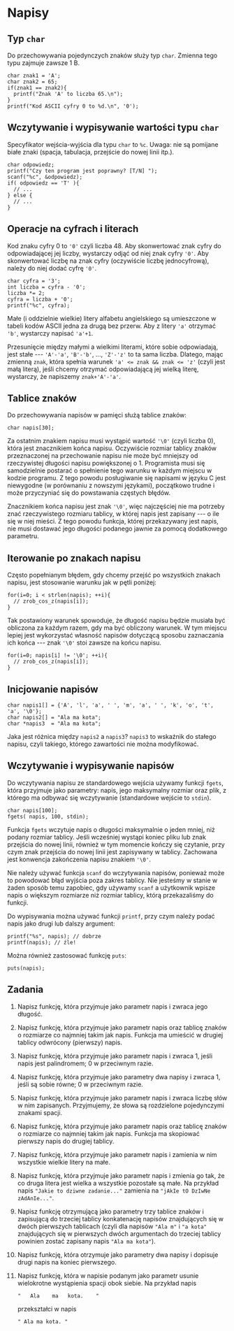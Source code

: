 Napisy
=========================

Typ `char`
-------------------------

Do przechowywania pojedynczych znaków
służy typ `char`.
Zmienna tego typu zajmuje zawsze 1 B.

    char znak1 = 'A';
    char znak2 = 65;
    if(znak1 == znak2){
      printf("Znak 'A' to liczba 65.\n");
    }
    printf("Kod ASCII cyfry 0 to %d.\n", '0');

Wczytywanie i wypisywanie wartości typu `char`
-------------------------
Specyfikator wejścia-wyjścia dla typu `char` to `%c`.
Uwaga: nie są pomijane białe znaki (spacja,
tabulacja, przejście do nowej linii itp.).

    char odpowiedz;
    printf("Czy ten program jest poprawny? [T/N] ");
    scanf("%c", &odpowiedz);
    if( odpowiedz == 'T' ){
      // ...
    } else {
      // ...
    }

Operacje na cyfrach i literach
-------------------------
Kod znaku cyfry 0 to `'0'` czyli liczba 48.
Aby skonwertować znak cyfry
do odpowiadającej jej liczby,
wystarczy odjąć od niej znak cyfry `'0'`.
Aby skonwertować liczbę na znak cyfry
(oczywiście liczbę jednocyfrową),
należy do niej dodać cyfrę `'0'`.

    char cyfra = '3';
    int liczba = cyfra - '0';
    liczba *= 2;
    cyfra = liczba + '0';
    printf("%c", cyfra);

Małe (i oddzielnie wielkie) litery alfabetu angielskiego
są umieszczone w tabeli kodów ASCII jedna za drugą
bez przerw.
Aby z litery `'a'` otrzymać `'b'`, wystarczy napisać `'a'+1`.

Przesunięcie między małymi a wielkimi literami,
które sobie odpowiadają, jest stałe
--- `'A'-'a'`, `'B'-'b'`, ..., `'Z'-'z'` to ta sama liczba.
Dlatego, mając zmienną `znak`, która spełnia
warunek `'a' <= znak && znak <= 'z'` (czyli jest małą literą),
jeśli chcemy otrzymać odpowiadającą jej wielką literę,
wystarczy, że napiszemy `znak+'A'-'a'`.

Tablice znaków
-------------------------

Do przechowywania napisów w pamięci
służą tablice znaków:

    char napis[30];

Za ostatnim znakiem napisu musi
wystąpić wartość `'\0'` (czyli liczba 0),
która jest znacznikiem końca napisu.
Oczywiście rozmiar tablicy znaków
przeznaczonej na przechowanie napisu
nie może być mniejszy od rzeczywistej długości
napisu powiększonej o 1.
Programista musi się samodzielnie
postarać o spełnienie tego warunku w każdym
miejscu w kodzie programu.
Z tego powodu posługiwanie się napisami w języku C
jest niewygodne (w porównaniu z nowszymi językami),
początkowo trudne i może przyczyniać się
do powstawania częstych błędów.

Znacznikiem końca napisu jest znak `'\0'`,
więc najczęściej nie ma potrzeby znać rzeczywistego
rozmiaru tablicy, w której napis jest zapisany
--- o ile się w niej mieści.
Z tego powodu funkcja, której przekazywany
jest napis, nie musi dostawać jego długości
podanego jawnie za pomocą dodatkowego parametru.

## Iterowanie po znakach napisu
Często popełnianym błędem,
gdy chcemy przejść po wszystkich
znakach napisu, jest stosowanie
warunku jak w pętli poniżej:

    for(i=0; i < strlen(napis); ++i){
      // zrob_cos_z(napis[i]);
    }

Tak postawiony warunek spowoduje,
że długość napisu będzie musiała
być obliczona za każdym razem,
gdy ma być obliczony warunek.
W tym miejscu lepiej jest wykorzystać
własność napisów dotyczącą
sposobu zaznaczania ich końca
--- znak `'\0'` stoi zawsze na końcu napisu.

    for(i=0; napis[i] != '\0'; ++i){
      // zrob_cos_z(napis[i]);
    }

Inicjowanie napisów
-------------------------

    char napis1[] = {'A', 'l', 'a', ' ', 'm', 'a', ' ', 'k', 'o', 't', 'a', '\0'};
    char napis2[] = "Ala ma kota";
    char *napis3  = "Ala ma kota";

Jaka jest różnica między `napis2` a `napis3`?
`napis3` to wskaźnik do stałego napisu,
czyli takiego, którego zawartości nie można modyfikować.

Wczytywanie i wypisywanie napisów
-------------------------

Do wczytywania napisu ze standardowego wejścia
używamy funkcji `fgets`, która przyjmuje jako parametry:
napis, jego maksymalny rozmiar oraz plik, z którego
ma odbywać się wczytywanie (standardowe wejście to `stdin`).

    char napis[100];
    fgets( napis, 100, stdin);

Funkcja `fgets` wczytuje napis o długości
maksymalnie o jeden mniej, niż podany rozmiar tablicy.
Jeśli wcześniej wystąpi koniec pliku
lub znak przejścia do nowej linii,
również w tym momencie kończy się czytanie,
przy czym znak przejścia do nowej linii
jest zapisywany w tablicy.
Zachowana jest konwencja zakończenia napisu znakiem `'\0'`.

Nie należy używać funkcja `scanf` do wczytywania napisów,
ponieważ może to powodować błąd wyjścia poza zakres tablicy.
Nie jesteśmy w stanie w żaden sposób temu zapobiec,
gdy używamy `scanf` a użytkownik wpisze napis o większym
rozmiarze niż rozmiar tablicy, którą przekazaliśmy
do funkcji.

Do wypisywania można używać funkcji `printf`,
przy czym należy podać napis jako drugi lub dalszy argument:

    printf("%s", napis); // dobrze
    printf(napis); // źle!

Można również zastosować funkcję `puts`:

    puts(napis);

Zadania
-------------------------

1.  Napisz funkcję, która przyjmuje jako parametr
    napis i zwraca jego długość.

2.  Napisz funkcję, która przyjmuje jako parametr
    napis oraz tablicę znaków o rozmiarze co najmniej
    takim jak napis.
    Funkcja ma umieścić w drugiej tablicy odwrócony
    (pierwszy) napis.

3.  Napisz funkcję, która przyjmuje jako parametr
    napis i zwraca 1, jeśli napis jest palindromem;
    0 w przeciwnym razie.

4.  Napisz funkcję, która przyjmuje jako parametry
    dwa napisy i zwraca 1, jeśli są sobie równe;
    0 w przeciwnym razie.

5.  Napisz funkcję, która przyjmuje jako parametr
    napis i zwraca liczbę słów w nim zapisanych.
    Przyjmujemy, że słowa są rozdzielone pojedynczymi
    znakami spacji.

6.  Napisz funkcję, która przyjmuje jako parametr
    napis oraz tablicę znaków o rozmiarze co najmniej
    takim jak napis.
    Funkcja ma skopiować pierwszy napis do drugiej tablicy.

7.  Napisz funkcję, która przyjmuje jako parametr
    napis i zamienia w nim wszystkie wielkie litery
    na małe.

8.  Napisz funkcję, która przyjmuje jako parametr
    napis i zmienia go tak, że co druga litera
    jest wielka a wszystkie pozostałe są małe.
    Na przykład napis `"Jakie to dziwne zadanie..."`
    zamienia na `"jAkIe tO DzIwNe zAdAnIe..."`.

9.  Napisz funkcję otrzymującą jako parametry
    trzy tablice znaków i zapisującą do trzeciej
    tablicy konkatenację napisów znajdujących się
    w dwóch pierwszych tablicach
    (czyli dla napisów `"Ala m"` i `"a kota"`
    znajdujących się w pierwszych dwóch argumentach
    do trzeciej tablicy powinien zostać zapisany
    napis `"Ala ma kota"`).

10. Napisz funkcję, która otrzymuje jako parametry
    dwa napisy i dopisuje drugi napis na koniec pierwszego.

11. Napisz funkcję, która w napisie podanym jako parametr
    usunie wielokrotne wystąpienia spacji obok siebie.
    Na przykład napis

        "   Ala    ma   kota.    "
    przekształci w napis

        " Ala ma kota. "

